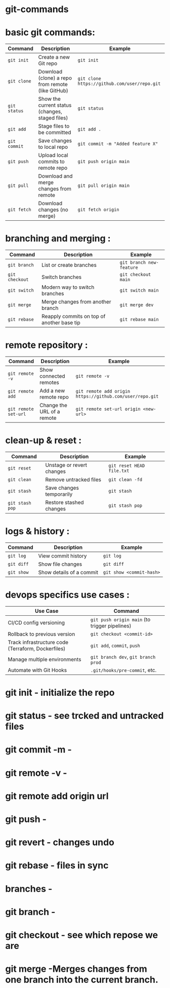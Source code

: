 # git-commands

# basic git commands:

| Command      | Description                                       | Example                                      |
| ------------ | ------------------------------------------------- | -------------------------------------------- |
| `git init`   | Create a new Git repo                             | `git init`                                   |
| `git clone`  | Download (clone) a repo from remote (like GitHub) | `git clone https://github.com/user/repo.git` |
| `git status` | Show the current status (changes, staged files)   | `git status`                                 |
| `git add`    | Stage files to be committed                       | `git add .`                                  |
| `git commit` | Save changes to local repo                        | `git commit -m "Added feature X"`            |
| `git push`   | Upload local commits to remote repo               | `git push origin main`                       |
| `git pull`   | Download and merge changes from remote            | `git pull origin main`                       |
| `git fetch`  | Download changes (no merge)                       | `git fetch origin`                           |

# branching and merging :

| Command        | Description                                | Example                  |
| -------------- | ------------------------------------------ | ------------------------ |
| `git branch`   | List or create branches                    | `git branch new-feature` |
| `git checkout` | Switch branches                            | `git checkout main`      |
| `git switch`   | Modern way to switch branches              | `git switch main`        |
| `git merge`    | Merge changes from another branch          | `git merge dev`          |
| `git rebase`   | Reapply commits on top of another base tip | `git rebase main`        |

# remote repository :

| Command              | Description                | Example                                                  |
| -------------------- | -------------------------- | -------------------------------------------------------- |
| `git remote -v`      | Show connected remotes     | `git remote -v`                                          |
| `git remote add`     | Add a new remote repo      | `git remote add origin https://github.com/user/repo.git` |
| `git remote set-url` | Change the URL of a remote | `git remote set-url origin <new-url>`                    |


# clean-up & reset :

| Command         | Description               | Example                   |
| --------------- | ------------------------- | ------------------------- |
| `git reset`     | Unstage or revert changes | `git reset HEAD file.txt` |
| `git clean`     | Remove untracked files    | `git clean -fd`           |
| `git stash`     | Save changes temporarily  | `git stash`               |
| `git stash pop` | Restore stashed changes   | `git stash pop`           |

# logs & history :

| Command    | Description              | Example                  |
| ---------- | ------------------------ | ------------------------ |
| `git log`  | View commit history      | `git log`                |
| `git diff` | Show file changes        | `git diff`               |
| `git show` | Show details of a commit | `git show <commit-hash>` |

# devops specifics use cases :

| Use Case                                           | Command                                       |
| -------------------------------------------------- | --------------------------------------------- |
| CI/CD config versioning                            | `git push origin main` (to trigger pipelines) |
| Rollback to previous version                       | `git checkout <commit-id>`                    |
| Track infrastructure code (Terraform, Dockerfiles) | `git add`, `commit`, `push`                   |
| Manage multiple environments                       | `git branch dev`, `git branch prod`           |
| Automate with Git Hooks                            | `.git/hooks/pre-commit`, etc.                 |


# git init - initialize the repo
# git status - see trcked and untracked files
# git commit -m - 
# git remote -v -
# git remote add origin url
# git push -
# git revert - changes undo
# git rebase - files in sync
# branches - 
# git branch -
# git checkout - see which repose we are
# git merge -Merges changes from one branch into the current branch.




















